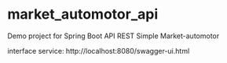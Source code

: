 # market_automotor_api
Demo project for Spring Boot API REST Simple Market-automotor

interface service:
http://localhost:8080/swagger-ui.html
